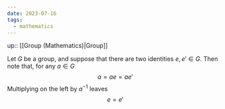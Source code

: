```yaml
---
date: 2023-07-16
tags:
  - mathematics
---
```

up:: [[Group (Mathematics)|Group]]

Let $G$ be a group, and suppose that there are two identities $e, e' \in G$. Then note that, for any $a \in G$
$$
a = a e = a e'
$$
Multiplying on the left by $a^{-1}$ leaves
$$
e = e'
$$
